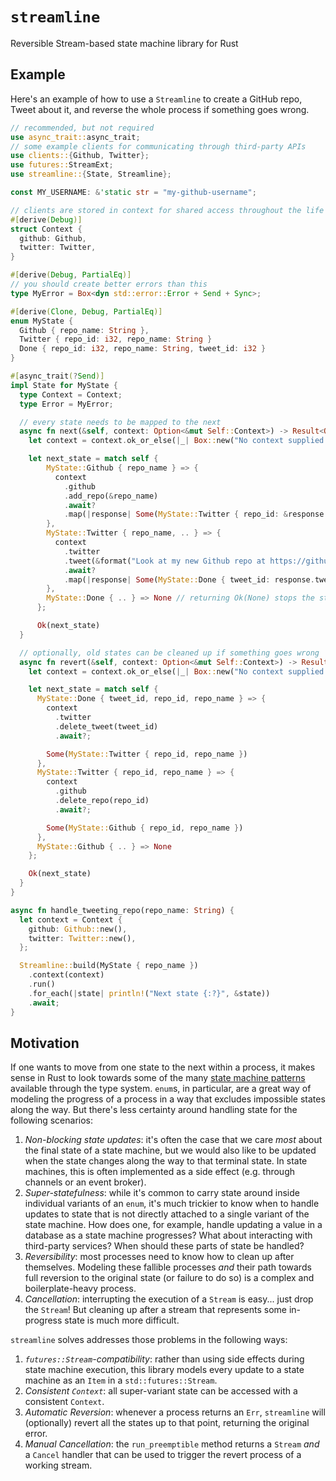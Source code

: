# `streamline`
Reversible Stream-based state machine library for Rust

## Example
Here's an example of how to use a `Streamline` to create a GitHub repo, Tweet about it, and reverse the whole process if something goes wrong.

```rust
// recommended, but not required
use async_trait::async_trait;
// some example clients for communicating through third-party APIs
use clients::{Github, Twitter};
use futures::StreamExt;
use streamline::{State, Streamline};

const MY_USERNAME: &'static str = "my-github-username";

// clients are stored in context for shared access throughout the life of the streamline
#[derive(Debug)]
struct Context {
  github: Github,
  twitter: Twitter,
}

#[derive(Debug, PartialEq)]
// you should create better errors than this
type MyError = Box<dyn std::error::Error + Send + Sync>;

#[derive(Clone, Debug, PartialEq)]
enum MyState {
  Github { repo_name: String },
  Twitter { repo_id: i32, repo_name: String }
  Done { repo_id: i32, repo_name: String, tweet_id: i32 }
}

#[async_trait(?Send)]
impl State for MyState {
  type Context = Context;
  type Error = MyError;

  // every state needs to be mapped to the next
  async fn next(&self, context: Option<&mut Self::Context>) -> Result<Option<Self>, Self::Error> {
    let context = context.ok_or_else(|_| Box::new("No context supplied!"))?;

    let next_state = match self {
        MyState::Github { repo_name } => {
          context
            .github
            .add_repo(&repo_name)
            .await?
            .map(|response| Some(MyState::Twitter { repo_id: &response.repo_id, repo_url: repo_name }))
        },
        MyState::Twitter { repo_name, .. } => {
          context
            .twitter
            .tweet(&format("Look at my new Github repo at https://github.com/{}/{}!", &repo_name))
            .await?
            .map(|response| Some(MyState::Done { tweet_id: response.tweet_id }))
        },
        MyState::Done { .. } => None // returning Ok(None) stops the stream!
      };

      Ok(next_state)
  }

  // optionally, old states can be cleaned up if something goes wrong
  async fn revert(&self, context: Option<&mut Self::Context>) -> Result<Option<Self>, Self::Error> {
    let context = context.ok_or_else(|_| Box::new("No context supplied!"))?;

    let next_state = match self {
      MyState::Done { tweet_id, repo_id, repo_name } => {
        context
          .twitter
          .delete_tweet(tweet_id)
          .await?;

        Some(MyState::Twitter { repo_id, repo_name })
      },
      MyState::Twitter { repo_id, repo_name } => {
        context
          .github
          .delete_repo(repo_id)
          .await?;

        Some(MyState::Github { repo_id, repo_name })
      },
      MyState::Github { .. } => None
    };

    Ok(next_state)
  }
}

async fn handle_tweeting_repo(repo_name: String) {
  let context = Context {
    github: Github::new(),
    twitter: Twitter::new(),
  };

  Streamline::build(MyState { repo_name })
    .context(context)
    .run()
    .for_each(|state| println!("Next state {:?}", &state))
    .await;
}
```

## Motivation
If one wants to move from one state to the next within a process, it makes sense in Rust to look towards some of the many [state machine patterns](https://hoverbear.org/blog/rust-state-machine-pattern/) available through the type system. `enum`s, in particular, are a great way of modeling the progress of a process in a way that excludes impossible states along the way. But there's less certainty around handling state for the following scenarios:

1. _Non-blocking state updates_: it's often the case that we care _most_ about the final state of a state machine, but we would also like to be updated when the state changes along the way to that terminal state. In state machines, this is often implemented as a side effect (e.g. through channels or an event broker).
2. _Super-statefulness_: while it's common to carry state around inside individual variants of an `enum`, it's much trickier to know when to handle updates to state that is not directly attached to a single variant of the state machine. How does one, for example, handle updating a value in a database as a state machine progresses? What about interacting with third-party services? When should these parts of state be handled?
3. _Reversibility_: most processes need to know how to clean up after themselves. Modeling these fallible processes _and_ their path towards full reversion to the original state (or failure to do so) is a complex and boilerplate-heavy process.
4. _Cancellation_: interrupting the execution of a `Stream` is easy... just drop the `Stream`! But cleaning up after a stream that represents some in-progress state is much more difficult.

`streamline` solves addresses those problems in the following ways:

1. _`futures::Stream`-compatibility_: rather than using side effects during state machine execution, this library models every update to a state machine as an `Item` in a `std::futures::Stream`.
2. _Consistent `Context`_: all super-variant state can be accessed with a consistent `Context`.
3. _Automatic Reversion_: whenever a process returns an `Err`, `streamline` will (optionally) revert all the states up to that point, returning the original error.
4. _Manual Cancellation_: the `run_preemptible` method returns a `Stream` _and_ a `Cancel` handler that can be used to trigger the revert process of a working stream.
